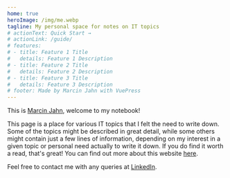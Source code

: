 ```yaml
---
home: true
heroImage: /img/me.webp
tagline: My personal space for notes on IT topics
# actionText: Quick Start →
# actionLink: /guide/
# features:
# - title: Feature 1 Title
#   details: Feature 1 Description
# - title: Feature 2 Title
#   details: Feature 2 Description
# - title: Feature 3 Title
#   details: Feature 3 Description
# footer: Made by Marcin Jahn with VuePress
---
```


This is [Marcin Jahn](/meta/who-am-i.md), welcome to my notebook!

This page is a place for various IT topics that I felt the need to write down.
Some of the topics might be described in great detail, while some others might
contain just a few lines of information, depending on my interest in a given
topic or personal need actually to write it down. If you do find it worth a
read, that's great! You can find out more about this website
[here](/meta/this-website.md).

Feel free to contact me with any queries at <a
href="https://www.linkedin.com/in/marcin-jahn-63a9b915b/?locale=en_US">LinkedIn</a>.